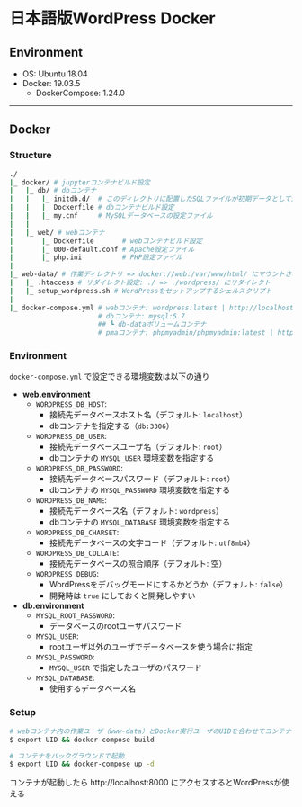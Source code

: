 # 日本語版WordPress Docker

## Environment

- OS: Ubuntu 18.04
- Docker: 19.03.5
    - DockerCompose: 1.24.0

***

## Docker

### Structure
```bash
./
|_ docker/ # jupyterコンテナビルド設定
|   |_ db/ # dbコンテナ
|   |   |_ initdb.d/  # このディレクトリに配置したSQLファイルが初期データとして流し込まれる
|   |   |_ Dockerfile # dbコンテナビルド設定
|   |   |_ my.cnf     # MySQLデータベースの設定ファイル
|   |
|   |_ web/ # webコンテナ
|       |_ Dockerfile       # webコンテナビルド設定
|       |_ 000-default.conf # Apache設定ファイル
|       |_ php.ini          # PHP設定ファイル
|
|_ web-data/ # 作業ディレクトリ => docker://web:/var/www/html/ にマウントされる
|   |_ .htaccess # リダイレクト設定: ./ => ./wordpress/ にリダイレクト
|   |_ setup_wordpress.sh # WordPressをセットアップするシェルスクリプト
|
|_ docker-compose.yml # webコンテナ: wordpress:latest | http://localhost:8000
                      # dbコンテナ: mysql:5.7
                      ## ┗ db-dataボリュームコンテナ
                      # pmaコンテナ: phpmyadmin/phpmyadmin:latest | http://localhost:8001
```

### Environment
`docker-compose.yml` で設定できる環境変数は以下の通り

- **web.environment**
    - `WORDPRESS_DB_HOST`:
        - 接続先データベースホスト名（デフォルト: `localhost`）
        - dbコンテナを指定する（`db:3306`）
    - `WORDPRESS_DB_USER`:
        - 接続先データベースユーザ名（デフォルト: `root`）
        - dbコンテナの `MYSQL_USER` 環境変数を指定する
    - `WORDPRESS_DB_PASSWORD`:
        - 接続先データベースパスワード（デフォルト: `root`）
        - dbコンテナの `MYSQL_PASSWORD` 環境変数を指定する
    - `WORDPRESS_DB_NAME`:
        - 接続先データベース名（デフォルト: `wordpress`）
        - dbコンテナの `MYSQL_DATABASE` 環境変数を指定する
    - `WORDPRESS_DB_CHARSET`:
        - 接続先データベースの文字コード（デフォルト: `utf8mb4`）
    - `WORDPRESS_DB_COLLATE`:
        - 接続先データベースの照合順序（デフォルト: 空）
    - `WORDPRESS_DEBUG`:
        - WordPressをデバッグモードにするかどうか（デフォルト: `false`）
        - 開発時は `true` にしておくと開発しやすい
- **db.environment**
    - `MYSQL_ROOT_PASSWORD`:
        - データベースのrootユーザパスワード
    - `MYSQL_USER`:
        - rootユーザ以外のユーザでデータベースを使う場合に指定
    - `MYSQL_PASSWORD`:
        - `MYSQL_USER` で指定したユーザのパスワード
    - `MYSQL_DATABASE`:
        - 使用するデータベース名

### Setup
```bash
# webコンテナ内の作業ユーザ（www-data）とDocker実行ユーザのUIDを合わせてコンテナビルド
$ export UID && docker-compose build

# コンテナをバックグラウンドで起動
$ export UID && docker-compose up -d
```

コンテナが起動したら http://localhost:8000 にアクセスするとWordPressが使える

